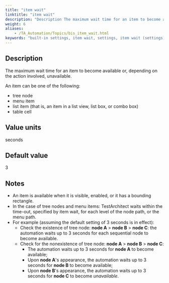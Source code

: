 ```yaml
--- 
title: "item wait"
linktitle: "item wait"
description: "Description The maximum wait time for an item to become available or, depending on the action involved, unavailable. An item can be one of the following: tree node menu item list item (that is, an ..."
weight: 6
aliases: 
    - /TA_Automation/Topics/bis_item_wait.html
keywords: "built-in settings, item wait, settings, item wait (settings), item wait, maximum wait time for specified item to become available, maximum time to wait for specified item to become available"
---
```


## Description

The maximum wait time for an item to become available or, depending on the action involved, unavailable.

An item can be one of the following:

-   tree node
-   menu item
-   list item \(that is, an item in a list view, list box, or combo box\)
-   table cell

## Value units

seconds

## Default value

3

## Notes

-   An item is available when it is visible, enabled, or it has a bounding rectangle.
-   In the case of tree nodes and menu items: TestArchitect waits within the time-out, specified by item wait, for each level of the node path, or the menu path.
-   For example \(assuming the default setting of 3 seconds is in effect\):
    -   Check the existence of tree node: **node A** \> **node B** \> **node C**: the automation waits up to 3 seconds for each sequential node to become available.
    -   Check for the nonexistence of tree node: **node A** \> **node B** \> **node C**:
        -   The automation waits up to 3 seconds for **node A** to become available;
        -   Upon **node A**'s appearance, the automation waits up to 3 seconds for **node B** to become available;
        -   Upon **node B**'s appearance, the automation waits up to 3 seconds for **node C** to become *unavailable*.




